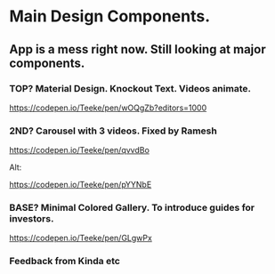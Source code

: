 # Main Design Components.

## App is a mess right now. Still looking at major components.

### TOP? Material Design. Knockout Text. Videos animate.

https://codepen.io/Teeke/pen/wOQgZb?editors=1000

### 2ND? Carousel with 3 videos. Fixed by Ramesh

https://codepen.io/Teeke/pen/qvvdBo

Alt:

https://codepen.io/Teeke/pen/pYYNbE

### BASE? Minimal Colored Gallery. To introduce guides for investors. 

https://codepen.io/Teeke/pen/GLgwPx






















### Feedback from Kinda etc



